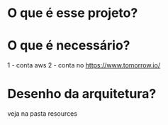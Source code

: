 # O que é esse projeto?

# O que é necessário?
1 - conta aws
2 - conta no  https://www.tomorrow.io/

# Desenho da arquitetura?
veja na pasta resources
